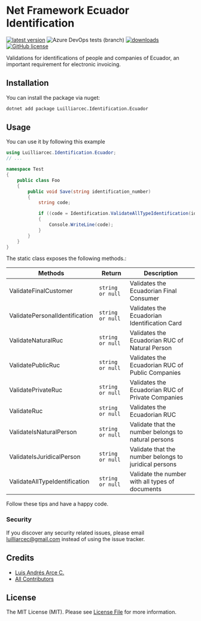 # Net Framework Ecuador Identification

[![latest version](https://img.shields.io/nuget/v/Luilliarcec.Identification.Ecuador)](https://www.nuget.org/packages/Luilliarcec.Identification.Ecuador) 
![Azure DevOps tests (branch)](https://img.shields.io/azure-devops/tests/luilliarcec/netframework-ecuador-identification/1/master)
[![downloads](https://img.shields.io/nuget/dt/Luilliarcec.Identification.Ecuador)](https://www.nuget.org/packages/Luilliarcec.Identification.Ecuador)
[![GitHub license](https://img.shields.io/github/license/luilliarcec/netframework-ecuador-identification)](https://github.com/luilliarcec/netframework-ecuador-identification/blob/master/LICENSE.md)

Validations for identifications of people and companies of Ecuador, an important requirement for electronic invoicing.

## Installation

You can install the package via nuget:

```bash
dotnet add package Luilliarcec.Identification.Ecuador
```

## Usage

You can use it by following this example

```csharp
using Luilliarcec.Identification.Ecuador;
// ...

namespace Test
{
    public class Foo
    {
        public void Save(string identification_number) 
        {
            string code;

            if ((code = Identification.ValidateAllTypeIdentification(identification_number)) != null) 
            {
                Console.WriteLine(code);
            }
        }
    }
}
```

The static class exposes the following methods.:

| Methods | Return | Description |
| -- | -- | -- |
| ValidateFinalCustomer | `string or null` | Validates the Ecuadorian Final Consumer |
| ValidatePersonalIdentification | `string or null` | Validates the Ecuadorian Identification Card |
| ValidateNaturalRuc | `string or null` | Validates the Ecuadorian RUC of Natural Person |
| ValidatePublicRuc | `string or null` | Validates the Ecuadorian RUC of Public Companies |
| ValidatePrivateRuc | `string or null` | Validates the Ecuadorian RUC of Private Companies |
| ValidateRuc | `string or null` | Validates the Ecuadorian RUC |
| ValidateIsNaturalPerson | `string or null` | Validate that the number belongs to natural persons |
| ValidateIsJuridicalPerson | `string or null` | Validate that the number belongs to juridical persons |
| ValidateAllTypeIdentification | `string or null` | Validate the number with all types of documents |

Follow these tips and have a happy code. 

### Security

If you discover any security related issues, please email luilliarcec@gmail.com instead of using the issue tracker.

## Credits

- [Luis Andrés Arce C.](https://github.com/luilliarcec)
- [All Contributors](../../contributors)

## License

The MIT License (MIT). Please see [License File](LICENSE.md) for more information.
